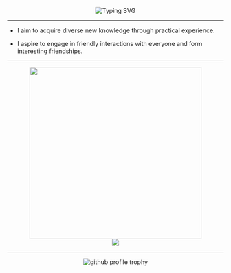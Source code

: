 
<p align="center">
  <img src="https://readme-typing-svg.demolab.com?font=Fira+Code&weight=500&size=32&duration=2500&pause=500&center=true&vCenter=true&random=false&width=1024&height=64&lines=Hi+there+%F0%9F%91%8B;I'm+delighted+you+could+make+it+here+%F0%9F%8E%89;I'm+Harry%2C+a+college+student+still+finding+my+way" alt="Typing SVG" />
</p>

---


- I aim to acquire diverse new knowledge through practical experience.

- I aspire to engage in friendly interactions with everyone and form interesting friendships.


---

<p align="center">
  <img src="https://github-readme-stats.vercel.app/api/top-langs/?username=Harry-Jing&layout=compact" width="400"/>
  <br/>
  <img src="https://github-readme-stats.vercel.app/api?username=Harry-Jing&show_icons=true" /> 
</p>

---

<p align="center">
  <img src="https://github-profile-trophy.vercel.app/?username=Harry-Jing&title=Stars,Followers,PullRequest,Commits,Repositories,Issues&margin-w=8"  alt="github profile trophy"/>
</p>
